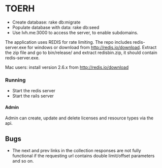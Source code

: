 TOERH
=====

* Create database: rake db:migrate
* Populate database with data: rake db:seed
* Use lvh.me:3000 to access the server, to enable subdomains.

The application uses REDIS for rate limiting. 
The repo includes redis-server.exe for windows or download from http://redis.io/download.
Extract the zip file and go to bin/release/ and extract redisbin.zip, it should contain redis-server.exe.

Mac users: install version 2.6.x from http://redis.io/download

### Running

* Start the redis server
* Start the rails server

#### Admin

Admin can create, update and delete licenses and resource types via the api.

## Bugs

* The next and prev links in the collection responses are not fully functional if the requesting url contains double limit/offset parameters and so on.



